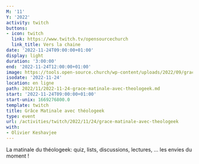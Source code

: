 ```yaml
---
M: '11'
Y: '2022'
activity: twitch
buttons:
- icon: twitch
  link: https://www.twitch.tv/opensourcechurch
  link_title: Vers la chaine
date: '2022-11-24T09:00:00+01:00'
display: light
duration: '3:00:00'
end: '2022-11-24T12:00:00+01:00'
image: https://tools.open-source.church/wp-content/uploads/2022/09/grace-matinale.jpg
isodate: '2022-11-24'
location: en ligne
path: 2022/11/2022-11-24-grace-matinale-avec-theologeek.md
start: '2022-11-24T09:00:00+01:00'
start-unix: 1669276800.0
template: twitch
title: Grâce Matinale avec théologeek
type: event
url: /activities/twitch/2022/11/24/grace-matinale-avec-theologeek
with:
- Olivier Keshavjee
---
```

La matinale du théologeek: quiz, lists, discussions, lectures, ... les envies du moment !